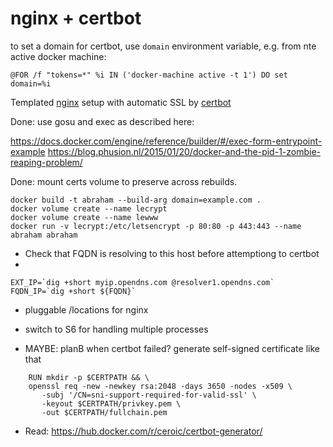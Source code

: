 # nginx + certbot

to set a domain for certbot, use `domain` environment variable, e.g. from nte active docker machine:
```
@FOR /f "tokens=*" %i IN ('docker-machine active -t 1') DO set domain=%i
```

Templated [nginx](https://hub.docker.com/_/nginx/) setup with automatic SSL by [certbot](https://certbot.eff.org/#debianjessie-nginx)

Done: use gosu and exec as described here:

https://docs.docker.com/engine/reference/builder/#/exec-form-entrypoint-example
https://blog.phusion.nl/2015/01/20/docker-and-the-pid-1-zombie-reaping-problem/

Done: mount certs volume to preserve across rebuilds.

```
docker build -t abraham --build-arg domain=example.com .
docker volume create --name lecrypt
docker volume create --name lewww
docker run -v lecrypt:/etc/letsencrypt -p 80:80 -p 443:443 --name abraham abraham
```

- Check that FQDN is resolving to this host before attemptiong to certbot
- 
```
EXT_IP=`dig +short myip.opendns.com @resolver1.opendns.com`
FQDN_IP=`dig +short ${FQDN}`
```

- pluggable /locations for nginx
- switch to S6 for handling multiple processes

- MAYBE: planB when certbot failed?
    generate self-signed certificate like that
```
    RUN mkdir -p $CERTPATH && \
    openssl req -new -newkey rsa:2048 -days 3650 -nodes -x509 \
       -subj '/CN=sni-support-required-for-valid-ssl' \
       -keyout $CERTPATH/privkey.pem \
       -out $CERTPATH/fullchain.pem
```

- Read: https://hub.docker.com/r/ceroic/certbot-generator/
